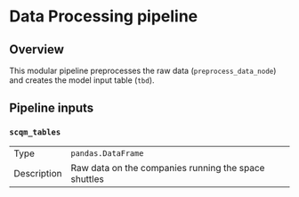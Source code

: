 # Data Processing pipeline
## Overview

This modular pipeline preprocesses the raw data (`preprocess_data_node`) and creates the model input table (`tbd`).

## Pipeline inputs

### `scqm_tables`

|      |                    |
| ---- | ------------------ |
| Type | `pandas.DataFrame` |
| Description | Raw data on the companies running the space shuttles |